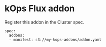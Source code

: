 kOps Flux addon 
===============

Register this addon in the Cluster spec.
```
spec:
  addons:
  - manifest: s3://my-kops-addons/addon.yaml
```